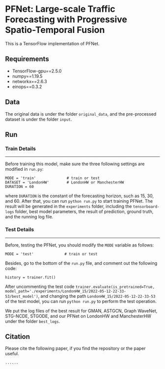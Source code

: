 # PFNet: Large-scale Traffic Forecasting with Progressive Spatio-Temporal Fusion

This is a TensorFlow implementation of PFNet.

## Requirements

* TensorFlow-gpu==2.5.0
* numpy==1.19.5
* networkx==2.6.3
* einops==0.3.2

## Data

The original data is under the folder `original_data`, and the pre-processed dataset is under the folder `input`.

## Run

### Train Details
***
Before training this model, make sure the three following settings are modified in `run.py`:

    MODE = 'train'              # train or test
    DATASET = 'LondonHW'        # LondonHW or ManchesterHW
    DURATION = 60

where `DURATION` is the constant of the forecasting horizon, such as 15, 30, and 60. 
After that, you can run `python run.py` to start training PFNet. The result will be generated in the `experiments` folder, including the `tensorboard-logs` folder, best model parameters, the result of prediction, ground truth, and the running log file.

### Test Details
***
Before, testing the PFNet, you should modify the `MODE` variable as follows:

    MODE = 'test'              # train or test

Besides, go to the bottom of the `run.py` file, and comment out the following code:

    history = trainer.fit()
    
After uncommenting the test code `trainer.evaluate(is_pretrained=True, model_path='./experiments/LondonHW_15/2022-05-12-22-33-53/best_model')`, and changing the path `LondonHW_15/2022-05-12-22-33-53` of the test model, you can run `python run.py` to perform the test operation.

We put the log files of the best result for GMAN, ASTGCN, Graph WaveNet, STG-NCDE, STGODE, and our PFNet on LondonHW and ManchesterHW under the folder `best_logs`.

## Citation

Please cite the following paper, if you find the repository or the paper useful.

    ......
